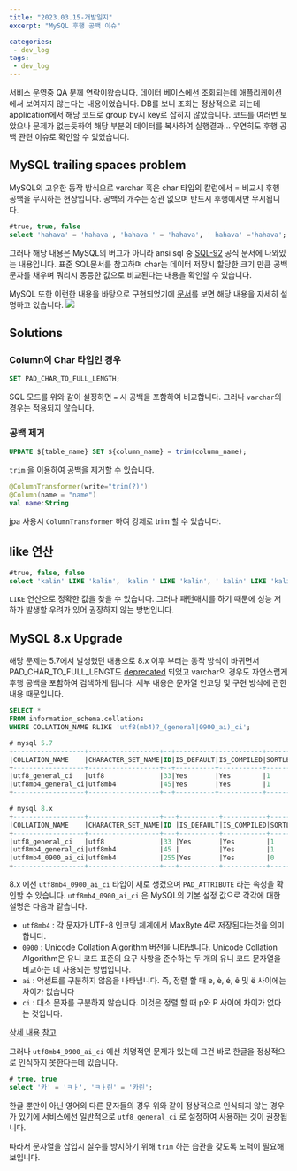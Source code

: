 ```yaml
---
title: "2023.03.15-개발일지"
excerpt: "MySQL 후행 공백 이슈"

categories:
 - dev_log
tags:
 - dev_log
---
```


서비스 운영중 QA 분께 연락이왔습니다. 데이터 베이스에선 조회되는데 애플리케이션에서 보여지지 않는다는 내용이었습니다. DB를 보니 조회는 정상적으로 되는데 application에서 해당 코드로 group by시 key로 잡히지 않았습니다. 코드를 여러번 보았으나 문제가 없는듯하여 해당 부분의 데이터를 복사하여 실행결과… 우연히도 후행 공백 관련 이슈로 확인할 수 있었습니다.

## MySQL trailing spaces problem

MySQL의 고유한 동작 방식으로 varchar 혹은 char 타입의 칼럼에서 = 비교시 후행 공백을 무시하는 현상입니다. 공백의 개수는 상관 없으며 반드시 후행에서만 무시됩니다.


```sql
#true, true, false
select 'hahava' = 'hahava', 'hahava ' = 'hahava', ' hahava' ='hahava'; 
```

그러나 해당 내용은 MySQL의 버그가 아니라 ansi sql 중 [SQL-92](https://support.microsoft.com/ko-kr/topic/inf-sql-server%EA%B0%80-%EB%AC%B8%EC%9E%90%EC%97%B4%EC%9D%84-%ED%9B%84%ED%96%89-%EA%B3%B5%EB%B0%B1%EA%B3%BC-%EB%B9%84%EA%B5%90-%ED%95%98%EB%8A%94-%EB%B0%A9%EB%B2%95-b62b1a2d-27d3-4260-216d-a605719003b0) 공식 문서에 나와있는 내용입니다. 표준 SQL문서를 참고하며 char는 데이터 저장시 할당한 크기 만큼 공백문자를 채우며 쿼리시 동등한 값으로 비교된다는 내용을 확인할 수 있습니다.


MySQL 또한 이런한 내용을 바탕으로 구현되었기에 [문서](https://www.notion.so/2023-03-01-cfbce0ea593649ea8a241691d7d122b9)를 보면 해당 내용을 자세히 설명하고 있습니다.
<img src="{{site.baseurl}}/assets/img/mysql-pad.png">

## Solutions


### Column이 Char 타입인 경우

```sql
SET PAD_CHAR_TO_FULL_LENGTH;
```

SQL 모드를 위와 같이 설정하면 `=` 시 공백을 포함하여 비교합니다.
그러나 `varchar`의 경우는 적용되지 않습니다.

### 공백 제거
```sql
UPDATE ${table_name} SET ${column_name} = trim(column_name);
```

`trim` 을 이용하여 공백을 제거할 수 있습니다.
```kotlin
@ColumnTransformer(write="trim(?)")
@Column(name = "name")
val name:String
```

jpa 사용시 `ColumnTransformer` 하여 강제로 trim 할 수 있습니다.

## like 연산
```sql
#true, false, false
select 'kalin' LIKE 'kalin', 'kalin ' LIKE 'kalin', ' kalin' LIKE 'kalin';
```

`LIKE` 연산으로 정확한 값을 찾을 수 있습니다. 그러나 패턴매치를 하기 때문에 성능 저하가 발생할 우려가 있어 권장하지 않는 방법입니다.

## MySQL 8.x Upgrade
해당 문제는 5.7에서 발생했던 내용으로 8.x 이후 부터는 동작 방식이 바뀌면서 PAD_CHAR_TO_FULL_LENGT도 [deprecated](https://dev.mysql.com/worklog/task/?id=12129) 되었고 varchar의 경우도 자연스럽게 후행 공백을 포함하여 검색하게 됩니다. 세부 내용은 문자열 인코딩 및 구현 방식에 관한 내용 때문입니다.

```sql
SELECT *
FROM information_schema.collations
WHERE COLLATION_NAME RLIKE 'utf8(mb4)?_(general|0900_ai)_ci';

# mysql 5.7
+------------------+------------------+--+----------+-----------+-------+
|COLLATION_NAME    |CHARACTER_SET_NAME|ID|IS_DEFAULT|IS_COMPILED|SORTLEN|
+------------------+------------------+--+----------+-----------+-------+
|utf8_general_ci   |utf8              |33|Yes       |Yes        |1      |
|utf8mb4_general_ci|utf8mb4           |45|Yes       |Yes        |1      |
+------------------+------------------+--+----------+-----------+-------+

# mysql 8.x 
+------------------+------------------+---+----------+-----------+-------+-------------+
|COLLATION_NAME    |CHARACTER_SET_NAME|ID |IS_DEFAULT|IS_COMPILED|SORTLEN|PAD_ATTRIBUTE|
+------------------+------------------+---+----------+-----------+-------+-------------+
|utf8_general_ci   |utf8              |33 |Yes       |Yes        |1      |PAD SPACE    |
|utf8mb4_general_ci|utf8mb4           |45 |          |Yes        |1      |PAD SPACE    |
|utf8mb4_0900_ai_ci|utf8mb4           |255|Yes       |Yes        |0      |NO PAD       |
+------------------+------------------+---+----------+-----------+-------+-------------+
```

8.x 에선 `utf8mb4_0900_ai_ci` 타입이 새로 생겼으며 `PAD_ATTRIBUTE` 라는 속성을 확인할 수 있습니다. `utf8mb4_0900_ai_ci` 은 MySQL의 기본 설정 값으로 각각에 대한 설명은 다음과 같습니다.

- `utf8mb4` : 각 문자가 UTF-8 인코딩 체계에서 MaxByte 4로 저장된다는것을 의미합니다.
- `0900` : Unicode Collation Algorithm 버전을 나타냅니다. Unicode Collation Algorithm은 유니 코드 표준의 요구 사항을 준수하는 두 개의 유니 코드 문자열을 비교하는 데 사용되는 방법입니다.
- `ai` : 악센트를 구분하지 않음을 나타냅니다. 즉, 정렬 할 때 e, è, é, ê 및 ë 사이에는 차이가 없습니다
- `ci` : 대소 문자를 구분하지 않습니다. 이것은 정렬 할 때 p와 P 사이에 차이가 없다는 것입니다.

[상세 내용 참고]([https://atl.kr/dokuwiki/doku.php/charset_collation_-_utf8_unicode_ci_and_utf8mb4_0900_ai_ci](https://atl.kr/dokuwiki/doku.php/charset_collation_-_utf8_unicode_ci_and_utf8mb4_0900_ai_ci))

그러나 `utf8mb4_0900_ai_ci` 에선 치명적인 문제가 있는데 그건 바로 한글을 정상적으로 인식하지 못한다는데 있습니다.

```sql
# true, true
select '카' = 'ㅋㅏ', 'ㅋㅏ린' = '카린';
```

한글 뿐만이 아닌 영어외 다른 문자들의 경우 위와 같이 정상적으로 인식되지 않는 경우가 있기에 서비스에선 일반적으로 `utf8_general_ci` 로 설정하여 사용하는 것이 권장됩니다. 

따라서 문자열을 삽입시 실수를 방지하기 위해 `trim` 하는 습관을 갖도록 노력이 필요해 보입니다.